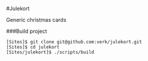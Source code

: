 #Julekort

Generic christmas cards

###Build project

    [Sites]$ git clone git@github.com:verk/julekort.git
    [Sites]$ cd julekort
    [Sites/julekort]$ ./scripts/build
